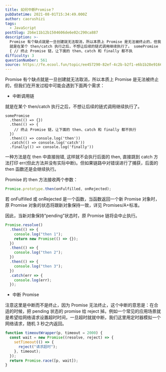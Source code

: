 ```yaml
---
title: 如何中断Promise？
pubDatetime: 2021-08-01T15:34:49.000Z
author: caorushizi
tags:
  - JavaScript
postSlug: 2b6e11b12b1504606de6e02c290ca887
description: >-
  Promise 有个缺点就是一旦创建就无法取消，所以本质上 Promise 是无法被终止的，但我们在开发过程中可能会遇到下面两个需求： 中断调用链
  就是在某个 then/catch 执行之后，不想让后续的链式调用继续执行了。 somePromise .then(() => {}) .then(() =>
  { // 终止 Promise 链，让下面的 then、catch 和 finally 都不执
difficulty: 3
questionNumber: 561
source: https://fe.ecool.fun/topic/ee457290-82ef-4c2b-b2f1-e6b1b28e9166
---
```


Promise 有个缺点就是一旦创建就无法取消，所以本质上 Promise 是无法被终止的，但我们在开发过程中可能会遇到下面两个需求：

- 中断调用链

就是在某个 then/catch 执行之后，不想让后续的链式调用继续执行了。

```
somePromise
  .then(() => {})
  .then(() => {
    // 终止 Promise 链，让下面的 then、catch 和 finally 都不执行
  })
  .then(() => console.log('then'))
  .catch(() => console.log('catch'))
  .finally(() => console.log('finally'))
```

一种方法是在 then 中直接抛错, 这样就不会执行后面的 then, 直接跳到 catch 方法打印 err(但此方法并没有实际中断)。但如果链路中对错误进行了捕获，后面的 then 函数还是会继续执行。

Promise 的 then 方法接收两个参数：

```javascript
Promise.prototype.then(onFulfilled, onRejected);
```

若 onFulfilled 或 onRejected 是一个函数，当函数返回一个新 Promise 对象时，原 Promise 对象的状态将跟新对象保持一致，详见 Promises/A+标准。

因此，当新对象保持“pending”状态时，原 Promise 链将会中止执行。

```javascript
Promise.resolve()
  .then(() => {
    console.log("then 1");
    return new Promise(() => {});
  })
  .then(() => {
    console.log("then 2");
  })
  .then(() => {
    console.log("then 3");
  })
  .catch(err => {
    console.log(err);
  });
```

- 中断 Promise

注意这里是中断而不是终止，因为 Promise 无法终止，这个中断的意思是：在合适的时候，把 pending 状态的 promise 给 reject 掉。例如一个常见的应用场景就是希望给网络请求设置超时时间，一旦超时就就中断，我们这里用定时器模拟一个网络请求，随机 3 秒之内返回。

```javascript
function timeoutWrapper(p, timeout = 2000) {
  const wait = new Promise((resolve, reject) => {
    setTimeout(() => {
      reject("请求超时");
    }, timeout);
  });
  return Promise.race([p, wait]);
}
```
